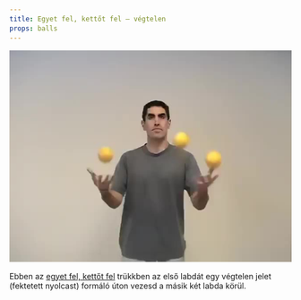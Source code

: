 ```yaml
---
title: Egyet fel, kettőt fel – végtelen
props: balls
---
```


![Egyet fel, kettőt fel – végtelen](/site/videos/poster/oneuptwoupinfinity.jpg)

Ebben az [egyet fel, kettőt fel](/site/hu/egyet-fel-kettot-fel-merleg/README.md) trükkben az első labdát egy végtelen jelet (fektetett nyolcast) formáló úton vezesd a másik két labda körül.


